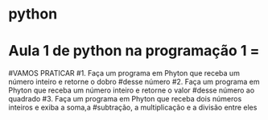 # python
# Aula 1 de python na programação 1 = 
#VAMOS PRATICAR
#1. Faça um programa em Phyton que receba um número inteiro e retorne o dobro
#desse número
#2. Faça um programa em Phyton que receba um número inteiro e retorne o valor
#desse número ao quadrado
#3. Faça um programa em Phyton que receba dois números inteiros e exiba a soma,a
#subtração, a multiplicação e a divisão entre eles
